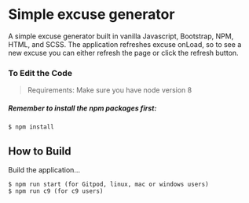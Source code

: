 # Simple excuse generator

A simple excuse generator built in vanilla Javascript, Bootstrap, NPM, HTML, and SCSS. The application refreshes excuse onLoad, so to see a new excuse you can either refresh the page or click the refresh button.


### To Edit the Code

> Requirements: Make sure you have node version 8

##### Remember to install the npm packages first:
```
$ npm install
```

## How to Build

Build the application...

```
$ npm run start (for Gitpod, linux, mac or windows users)
$ npm run c9 (for c9 users)
```
